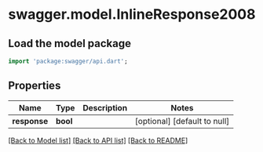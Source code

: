 # swagger.model.InlineResponse2008

## Load the model package
```dart
import 'package:swagger/api.dart';
```

## Properties
Name | Type | Description | Notes
------------ | ------------- | ------------- | -------------
**response** | **bool** |  | [optional] [default to null]

[[Back to Model list]](../README.md#documentation-for-models) [[Back to API list]](../README.md#documentation-for-api-endpoints) [[Back to README]](../README.md)


